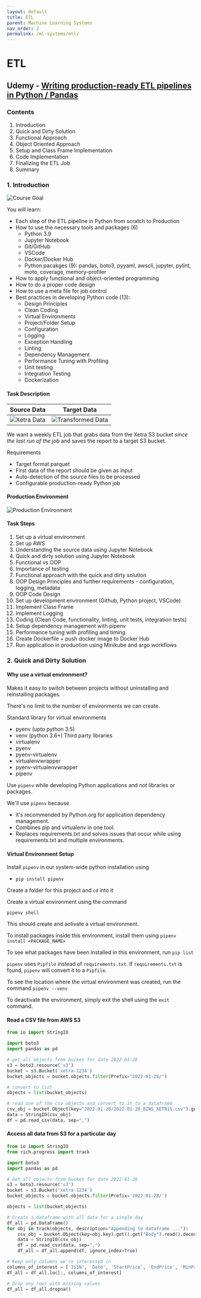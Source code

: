 ```yaml
---
layout: default
title: ETL
parent: Machine Learning Systems
nav_order: 2
permalink: /ml-systems/etl/
---
```


# ETL

## Udemy - [Writing production-ready ETL pipelines in Python / Pandas](https://www.udemy.com/course/writing-production-ready-etl-pipelines-in-python-pandas/)

### Contents
1. Introduction
2. Quick and Dirty Solution
3. Functional Approach
4. Object Oriented Approach
5. Setup and Class Frame Implementation
6. Code Implementation
7. Finalizing the ETL Job
8. Summary

### 1. Introduction

![Course Goal](images/etl-intro-1.png)

You will learn:
- Each step of the ETL pipeline in Python from scratch to Production
- How to use the necessary tools and packages (6)
    - Python 3.9
    - Jupyter Notebook
    - Git/GitHub
    - VSCode
    - Docker/Docker Hub
    - Python pacakges (9): pandas, boto3, pyyaml, awscli, jupyter, pylint, moto, coverage, memory-profiler
- How to apply functional and object-oriented programming
- How to do a proper code design
- How to use a meta file for job control
- Best practices in developing Python code (13):
    - Design Principles
    - Clean Coding
    - Virtual Environments
    - Project/Folder Setup
    - Configuration
    - Logging
    - Exception Handling
    - Linting
    - Dependency Management
    - Performance Tuning with Profiling
    - Unit testing
    - Integration Testing 
    - Dockerization

#### Task Description

| Source Data                           | Target Data           |
|:-------------------------------------:|:---------------------:|
| ![Xetra Data](images/etl-intro-2.png) | ![Transformed Data](images/etl-intro-3.png) |


We want a weekly ETL job that grabs data from the Xetra S3 bucket *since the last run of the job* and saves the report to a target S3 bucket.

Requirements
- Target format parquet
- First data of the report should be given as input
- Auto-detection of the source files to be processed
- Configurable production-ready Python job 

#### Production Environment

![Production Environment](images/etl-intro-1.png)

#### Task Steps

1. Set up a virtual environment
2. Set up AWS
3. Understanding the source data using Jupyter Notebook
4. Quick and dirty solution using Jupyter Notebook
5. Functional vs OOP 
6. Importance of testing
7. Functional approach with the quick and dirty solution
8. OOP Design Principles and further requirements - configuration, logging, metadata
9. OOP Code Design
10. Set up development environment (Github, Python project, VSCode)
11. Implement Class Frame
12. Implement Logging
13. Coding (Clean Code, functionality, linting, unit tests, integration tests)
14. Setup dependency management with pipenv
15. Performance tuning with profiling and timing
16. Create Dockerfile + push docker image to Docker Hub
17. Run application in production using Minikube and argo workflows

### 2. Quick and Dirty Solution

#### Why use a virtual environment?

Makes it easy to switch between projects without uninstalling and reinstalling packages.

There's no limit to the number of environments we can create.

Standard library for virtual environments
- pyenv (upto python 3.5)
- venv (python 3.6+)
Third party libraries
- virtualenv
- pyenv
- pyenv-virtualenv
- virtualenvwrapper
- pyenv-virtualenvwrapper
- pipenv 

Use `pipenv` while developing Python applications and not libraries or packages.

We'll use `pipenv` because
- it's recommended by Python.org for application dependency management. 
- Combines pip and virtualenv in one tool.
- Replaces requirements.txt and solves issues that occur while using requirements.txt and multiple environments.

#### Virtual Environment Setup

Install `pipenv` in our system-wide python installation using
- `pip install pipenv`

Create a folder for this project and `cd` into it

Create a virtual environment using the command

`pipenv shell`

This should create and activate a virtual environment.

To install packages inside this environment, install them using `pipenv install <PACKAGE_NAME>`

To see what packages have been installed in this environment, run `pip list`

`pipenv` uses `Pipfile` instead of `requirements.txt`. If `requirements.txt` is found, `pipenv` will convert it to a `Pipfile`.

To see the location where the virtual environment was created, run the command `pipenv --venv`

To deactivate the environment, simply exit the shell using the `exit` command.

#### Read a CSV file from AWS S3

```Python
from io import StringIO

import boto3
import pandas as pd

# get all objects from bucket for date 2022-01-28
s3 = boto3.resource('s3')
bucket = s3.Bucket('xetra-1234')
bucket_objects = bucket.objects.filter(Prefix="2022-01-28/")

# convert to list
objects = list(bucket_objects)

# read one of the csv objects and convert to it to a dataframe
csv_obj = bucket.Object(key="2022-01-28/2022-01-28_BINS_XETR15.csv").get().get("Body").read().decode('UTF-8')
data = StringIO(csv_obj)
df = pd.read_csv(data, sep=",")
```

#### Access all data from S3 for a particular day

```Python
from io import StringIO
from rich.progress import track

import boto3
import pandas as pd

# Get all objects from bucket for date 2022-01-28
s3 = boto3.resource('s3')
bucket = s3.Bucket('xetra-1234')
bucket_objects = bucket.objects.filter(Prefix='2022-01-28/')

objects = list(bucket_objects)

# Create a dataframe with all data for a single day
df_all = pd.DataFrame()
for obj in track(objects, description="Appending to dataframe ..."):
    csv_obj = bucket.Object(key=obj.key).get().get("Body").read().decode("UTF-8")
    data = StringIO(csv_obj)
    df = pd.read_csv(data, sep=",")
    df_all = df_all.append(df, ignore_index=True)

# Keep only columns we're interested in
columns_of_interest = ['ISIN', 'Date', 'StartPrice', 'EndPrice', 'MinPrice', 'MaxPrice', 'TradedVolume']
df_all = df_all.loc[:, columns_of_interest]

# Drop any rows with missing values
df_all = df_all.dropna()
```

